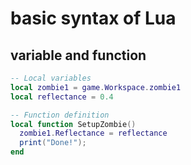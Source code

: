 # basic syntax of Lua

## variable and function

```lua
-- Local variables
local zombie1 = game.Workspace.zombie1
local reflectance = 0.4

-- Function definition
local function SetupZombie()
  zombie1.Reflectance = reflectance
  print("Done!");
end
```
